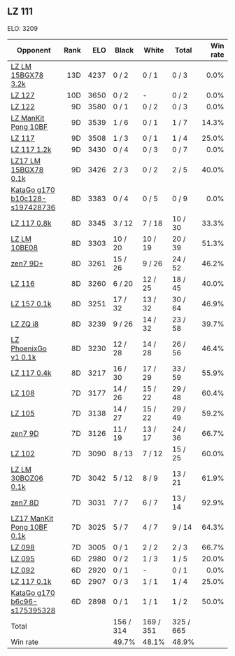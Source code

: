 ## LZ 111 ##

ELO: 3209

Opponent | Rank | ELO | Black | White | Total | Win rate
---------|-----:|----:|-------|-------|-------|-------:
[LZ LM 15BGX78 3.2k](LZ%20LM%2015BGX78%203.2k.md) | 13D | 4237 | 0 / 2 | 0 / 1 | 0 / 3 | 0.0%
[LZ 127](LZ%20127.md) | 10D | 3650 | 0 / 2 | - | 0 / 2 | 0.0%
[LZ 122](LZ%20122.md) | 9D | 3580 | 0 / 1 | 0 / 2 | 0 / 3 | 0.0%
[LZ ManKit Pong 10BF](LZ%20ManKit%20Pong%2010BF.md) | 9D | 3539 | 1 / 6 | 0 / 1 | 1 / 7 | 14.3%
[LZ 117](LZ%20117.md) | 9D | 3508 | 1 / 3 | 0 / 1 | 1 / 4 | 25.0%
[LZ 117 1.2k](LZ%20117%201.2k.md) | 9D | 3430 | 0 / 4 | 0 / 3 | 0 / 7 | 0.0%
[LZ17 LM 15BGX78 0.1k](LZ17%20LM%2015BGX78%200.1k.md) | 9D | 3426 | 2 / 3 | 0 / 2 | 2 / 5 | 40.0%
[KataGo g170 b10c128-s197428736](KataGo%20g170%20b10c128-s197428736.md) | 8D | 3383 | 0 / 4 | 0 / 5 | 0 / 9 | 0.0%
[LZ 117 0.8k](LZ%20117%200.8k.md) | 8D | 3345 | 3 / 12 | 7 / 18 | 10 / 30 | 33.3%
[LZ LM 10BE08](LZ%20LM%2010BE08.md) | 8D | 3303 | 10 / 20 | 10 / 19 | 20 / 39 | 51.3%
[zen7 9D+](zen7%209D+.md) | 8D | 3261 | 15 / 26 | 9 / 26 | 24 / 52 | 46.2%
[LZ 116](LZ%20116.md) | 8D | 3260 | 6 / 20 | 12 / 25 | 18 / 45 | 40.0%
[LZ 157 0.1k](LZ%20157%200.1k.md) | 8D | 3251 | 17 / 32 | 13 / 32 | 30 / 64 | 46.9%
[LZ ZQ i8](LZ%20ZQ%20i8.md) | 8D | 3239 | 9 / 26 | 14 / 32 | 23 / 58 | 39.7%
[LZ PhoenixGo v1 0.1k](LZ%20PhoenixGo%20v1%200.1k.md) | 8D | 3230 | 12 / 28 | 14 / 28 | 26 / 56 | 46.4%
[LZ 117 0.4k](LZ%20117%200.4k.md) | 8D | 3217 | 16 / 30 | 17 / 29 | 33 / 59 | 55.9%
[LZ 108](LZ%20108.md) | 7D | 3177 | 14 / 26 | 15 / 22 | 29 / 48 | 60.4%
[LZ 105](LZ%20105.md) | 7D | 3138 | 14 / 27 | 15 / 22 | 29 / 49 | 59.2%
[zen7 9D](zen7%209D.md) | 7D | 3126 | 11 / 19 | 13 / 17 | 24 / 36 | 66.7%
[LZ 102](LZ%20102.md) | 7D | 3090 | 8 / 13 | 7 / 12 | 15 / 25 | 60.0%
[LZ LM 30BOZ06 0.1k](LZ%20LM%2030BOZ06%200.1k.md) | 7D | 3042 | 5 / 12 | 8 / 9 | 13 / 21 | 61.9%
[zen7 8D](zen7%208D.md) | 7D | 3031 | 7 / 7 | 6 / 7 | 13 / 14 | 92.9%
[LZ17 ManKit Pong 10BF 0.1k](LZ17%20ManKit%20Pong%2010BF%200.1k.md) | 7D | 3025 | 5 / 7 | 4 / 7 | 9 / 14 | 64.3%
[LZ 098](LZ%20098.md) | 7D | 3005 | 0 / 1 | 2 / 2 | 2 / 3 | 66.7%
[LZ 095](LZ%20095.md) | 6D | 2980 | 0 / 2 | 1 / 3 | 1 / 5 | 20.0%
[LZ 092](LZ%20092.md) | 6D | 2920 | 0 / 1 | - | 0 / 1 | 0.0%
[LZ 117 0.1k](LZ%20117%200.1k.md) | 6D | 2907 | 0 / 3 | 1 / 1 | 1 / 4 | 25.0%
[KataGo g170 b6c96-s175395328](KataGo%20g170%20b6c96-s175395328.md) | 6D | 2898 | 0 / 1 | 1 / 1 | 1 / 2 | 50.0%
Total | | | 156 / 314 | 169 / 351 | 325 / 665 | 
Win rate| | | 49.7% | 48.1% | 48.9% | 
